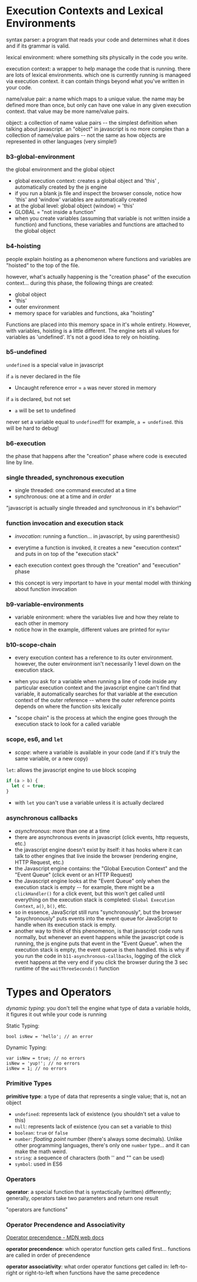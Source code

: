 # Execution Contexts and Lexical Environments

syntax parser:
a program that reads your code and determines what it does and if its grammar is valid.

lexical environment:
where something sits physically in the code you write.

execution context:
a wrapper to help manage the code that is running. there are lots of lexical environments. which one is currently running is manageed via execution context. it can contain things beyond what you've written in your code.

name/value pair:
a name which maps to a unique value. the name may be defined more than once, but only can have one value in any given execution context. that value may be more name/value pairs.

object:
a collection of name value pairs -- the simplest definition when talking about javascript.
an "object" in javascript is no more complex than a collection of name/value pairs -- not the same
as how objects are represented in other languages (very simple!)

### b3-global-environment

the global environment and the global object

- global execution context: creates a global object and 'this' , automatically created by the js engine
- if you run a blank js file and inspect the browser console, notice how 'this' and 'window' variables are
  automatically created
- at the global level: global object (window) = 'this'
- GLOBAL = "not inside a function"
- when you create variables (assuming that variable is not written inside a function) and functions, these variables and functions are attached to the global object

### b4-hoisting

people explain hoisting as a phenomenon where functions and variables are "hoisted" to the top of the file.

however, what's actually happening is the "creation phase" of the execution context... during this phase, the following things are created:

- global object
- 'this'
- outer environment
- memory space for variables and functions, aka "hoisting"

Functions are placed into this memory space in it's whole entirety.
However, with variables, hoisting is a little different.
The engine sets all values for variables as 'undefined'.
It's not a good idea to rely on hoisting.

### b5-undefined

`undefined` is a special value in javascript

if `a` is never declared in the file

- Uncaught reference error = `a` was never stored in memory

if `a` is declared, but not set

- `a` will be set to undefined

never set a variable equal to `undefined`!!! for example, `a = undefined`.
this will be hard to debug!

### b6-execution

the phase that happens after the "creation" phase where code is executed line by line.

### single threaded, synchronous execution

- single threaded: one command executed at a time
- synchronous: one at a time and _in order_

"javascript is actually single threaded and synchronous in it's behavior!"

### function invocation and execution stack

- _invocation_: running a function... in javascript, by using parenthesis()

- everytime a function is invoked, it creates a new "execution context" and puts in on top of the "execution stack"

- each execution context goes through the "creation" and "execution" phase
- this concept is very important to have in your mental model with thinking about function invocation

### b9-variable-environments

- variable enironment: where the variables live and how they relate to each other in memory
- notice how in the example, different values are printed for `myVar`

### b10-scope-chain

- every execution context has a reference to its outer environment. however, the outer environment isn't necessarily 1 level down on the execution stack.

- when you ask for a variable when running a line of code inside any particular execution context and the javascript engine can't find that variable, it automatically searches for that variable at the execution context of the outer reference -- where the outer reference points depends on where the function sits lexically

- "scope chain" is the process at which the engine goes through the execution stack to look for a called variable

### scope, es6, and `let`

- _scope_: where a variable is available in your code (and if it's truly the same variable, or a new copy)

`let`: allows the javascript engine to use block scoping

```js
if (a > b) {
  let c = true;
}
```

- with `let` you can't use a variable unless it is actually declared

### asynchronous callbacks

- _asynchronous_: more than one at a time
- there are asynchronous events in javascript (click events, http requests, etc.)
- the javascript engine doesn't exist by itself: it has hooks where it can talk to other engines that live inside the browser (rendering engine, HTTP Request, etc.)
- the Javascript engine contains: the "Global Execution Context" and the "Event Queue" (click event or an HTTP Request)
- the Javascript engine looks at the "Event Queue" only when the execution stack is empty -- for example, there might be a `clickHandler()` for a click event, but this won't get called until everything on the execution stack is completed: `Global Execution Context`, `a()`, `b()`, etc.
- so in essence, JavaScript still runs "synchronously", but the browser "asychronously" puts events into the event queue for JavaScript to handle when its execution stack is empty.
- another way to think of this phenomenon, is that javascript code runs normally, but whenever an event happens while the javascript code is running, the js engine puts that event in the "Event Queue". when the execution stack is empty, the event queue is then handled. this is why if you run the code in `b11-asynchronous-callbacks`, logging of the click event happens at the very end if you click the browser during the 3 sec runtime of the `waitThreeSeconds()` function

# Types and Operators

_dynamic typing_: you don't tell the engine what type of data a variable holds, it figures it out while your code is running

Static Typing:

```
bool isNew = 'hello'; // an error
```

Dynamic Typing:

```
var isNew = true; // no errors
isNew = 'yup!'; // no errors
isNew = 1; // no errors
```

### Primitive Types

**primitive type**: a type of data that represents a single value; that is, not an object

- `undefined`: represents lack of existence (you shouldn't set a value to this)
- `null`: represents lack of existence (you can set a variable to this)
- `boolean`: `true` or `false`
- `number`: _floating point_ number (there's always some decimals). Unlike other programming languages, there's only one `number` type... and it can make the math weird.
- `string`: a sequence of characters (both '' and "" can be used)
- `symbol`: used in ES6

### Operators

**operator**: a special function that is syntactically (written) differently; generally, operators take two parameters and return one result

"operators are functions"

### Operator Precendence and Associativity

[Operator precendence - MDN web docs](https://developer.mozilla.org/en-US/docs/Web/JavaScript/Reference/Operators/Operator_Precedence)

**operator precendence**: which operator function gets called first... functions are called in order of precendence

**operator associativity**: what order operator functions get called in: left-to-right or right-to-left when functions have the same precedence
